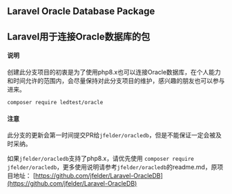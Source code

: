 ## Laravel Oracle Database Package
## Laravel用于连接Oracle数据库的包

#### 说明
创建此分支项目的初衷是为了使用php8.x也可以连接Oracle数据库，在个人能力和时间允许的范围内，会尽量保持对此分支项目的维护，感兴趣的朋友也可以参与进来。
```shell
composer require ledtest/oracle
```

#### 注意
此分支的更新会第一时间提交PR给```jfelder/oracledb```，但是不能保证一定会被及时采纳。

如果```jfelder/oracledb```支持了php8.x，请优先使用 ```composer require jfelder/oracledb```，更多使用说明请参考```jfelder/oracledb```的readme.md，原项目地址： [https://github.com/jfelder/Laravel-OracleDB](https://github.com/jfelder/Laravel-OracleDB)
